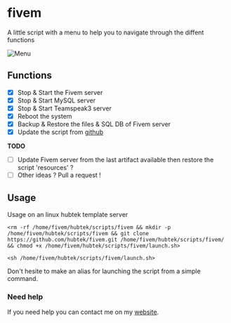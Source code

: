 # fivem

A little script with a menu to help you to navigate through the diffent functions

![Menu](https://hubtek.fr/images/fivem-console-screen-menu-0.png)

## Functions

- [x] Stop & Start the Fivem server
- [x] Stop & Start MySQL server
- [x] Stop & Start Teamspeak3 server
- [x] Reboot the system
- [x] Backup & Restore the files & SQL DB of Fivem server
- [x] Update the script from [github](https://github.com/hubtek/fivem)

**TODO**

- [ ] Update Fivem server from the last artifact available then restore the script 'resources' ?
- [ ] Other ideas ? Pull a request !

## Usage

Usage on an linux hubtek template server

`<rm -rf /home/fivem/hubtek/scripts/fivem && mkdir -p /home/fivem/hubtek/scripts/fivem && git clone https://github.com/hubtek/fivem.git /home/fivem/hubtek/scripts/fivem/ && chmod +x /home/fivem/hubtek/scripts/fivem/launch.sh>`

`<sh /home/fivem/hubtek/scripts/fivem/launch.sh>`

Don't hesite to make an alias for launching the script from a simple command.

### Need help

If you need help you can contact me on my [website](https://hubtek.fr).

